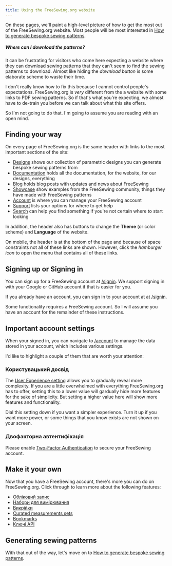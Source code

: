```yaml
---
title: Using the FreeSewing.org website
---
```


On these pages, we'll paint a high-level picture of how to get the most out of the FreeSewing.org website. Most people will be most interested in [How to generate bespoke sewing patterns](/docs/about/site/draft/).


<Comment by="joost">

##### Where can I download the patterns?

It can be frustrating for visitors who come here expecting a website where they can download sewing patterns that they can't seem to find the sewing patterns to download. Almost like hiding the *download button* is some elaborate scheme to waste their time.

I don't really know how to fix this because I cannot control people's expectations.
FreeSewing.org is _very_ different from the a website with some links to PDF sewing patterns.
So if that's what you're expecting, we almost have to de-train you before we can talk about what this site offers.

So I'm not going to do that. I'm going to assume you are reading with an open mind.

</Comment>

## Finding your way

On every page of FreeSewing.org is the same header with links to the most important sections of the site:

- [Designs](/designs/) shows our collection of parametric designs you can generate bespoke sewing patterns from
- [Documentation](/documentation/) holds all the documentation, for the website, for our designs, everything
- [Blog](/blog/) holds blog posts with updates and news about FreeSewing
- [Showcase](/showcase/) show examples from the FreeSewing community, things they have made with FreeSewing patterns
- [Account](/account/) is where you can manage your FreeSewing account
- [Support](/support/) lists your options for where to get help
- [Search](/search/) can help you find something if you're not certain where to start looking

In addition, the header also has buttons to change the **Theme** (or color scheme) and **Language** of the website.

On mobile, the header is at the bottom of the page and because of space constraints not all of these links are shown. However, click the *hamburger icon* to open the menu that contains all of these links.

## Signing up or Signing in

You can sign up for a FreeSewing account at [/signin](/signin/). We support signing in with your Google or GitHub account if that is easier for you.

If you already have an account, you can sign in to your account at at [/signin](/signin/).

Some functionality requires a FreeSewing account. So I will assume you have an account for the remainder of these instructions.

## Important account settings

When your signed in, you can navigate to [/account](/account/) to manage the data stored in your account, which includes various settings.

I'd like to highlight a couple of them that are worth your attention:

### Користувацький досвід

The [User Experience setting](/account/control/) allows you to gradually reveal more complexity. If you are a little overwhelmed with everything FreeSewing.org has to offer, setting this to a lower value will gardually hide more features for the sake of simplicity. But setting a higher value here will show more features and functionality.

Dial this setting down if you want a simpler experience. Turn it up if you want more power, or some things that you know exists are not shown on your screen.

### Двофакторна автентифікація

Please enable [Two-Factor Authentication](/account/mfa/) to secure your FreeSewing account.

## Make it your own

Now that you have a FreeSewing account, there's more you can do on FreeSewing.org. Click through to learn more about the following features:

- [Обліковий запис](/docs/about/site/account)
- [Набори для вимірювання](/docs/about/site/sets)
- [Викрійки](/docs/about/site/patterns)
- [Curated measurements sets](/docs/about/site/csets)
- [Bookmarks](/docs/about/site/bookmarks)
- [Ключі API](/docs/about/site/apikeys)


## Generating sewing patterns

With that out of the way, let's move on to [How to generate bespoke sewing patterns](/docs/about/site/draft/).


